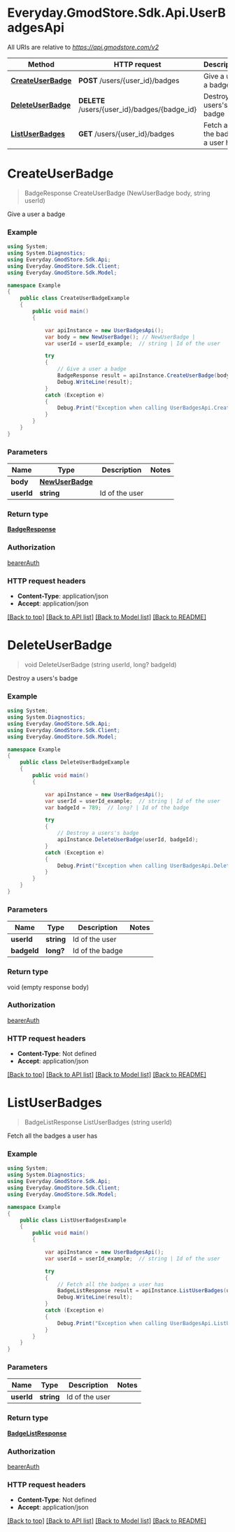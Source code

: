 # Everyday.GmodStore.Sdk.Api.UserBadgesApi

All URIs are relative to *https://api.gmodstore.com/v2*

Method | HTTP request | Description
------------- | ------------- | -------------
[**CreateUserBadge**](UserBadgesApi.md#createuserbadge) | **POST** /users/{user_id}/badges | Give a user a badge
[**DeleteUserBadge**](UserBadgesApi.md#deleteuserbadge) | **DELETE** /users/{user_id}/badges/{badge_id} | Destroy a users&#x27;s badge
[**ListUserBadges**](UserBadgesApi.md#listuserbadges) | **GET** /users/{user_id}/badges | Fetch all the badges a user has

<a name="createuserbadge"></a>
# **CreateUserBadge**
> BadgeResponse CreateUserBadge (NewUserBadge body, string userId)

Give a user a badge

### Example
```csharp
using System;
using System.Diagnostics;
using Everyday.GmodStore.Sdk.Api;
using Everyday.GmodStore.Sdk.Client;
using Everyday.GmodStore.Sdk.Model;

namespace Example
{
    public class CreateUserBadgeExample
    {
        public void main()
        {

            var apiInstance = new UserBadgesApi();
            var body = new NewUserBadge(); // NewUserBadge | 
            var userId = userId_example;  // string | Id of the user

            try
            {
                // Give a user a badge
                BadgeResponse result = apiInstance.CreateUserBadge(body, userId);
                Debug.WriteLine(result);
            }
            catch (Exception e)
            {
                Debug.Print("Exception when calling UserBadgesApi.CreateUserBadge: " + e.Message );
            }
        }
    }
}
```

### Parameters

Name | Type | Description  | Notes
------------- | ------------- | ------------- | -------------
 **body** | [**NewUserBadge**](NewUserBadge.md)|  | 
 **userId** | **string**| Id of the user | 

### Return type

[**BadgeResponse**](BadgeResponse.md)

### Authorization

[bearerAuth](../README.md#bearerAuth)

### HTTP request headers

 - **Content-Type**: application/json
 - **Accept**: application/json

[[Back to top]](#) [[Back to API list]](../README.md#documentation-for-api-endpoints) [[Back to Model list]](../README.md#documentation-for-models) [[Back to README]](../README.md)
<a name="deleteuserbadge"></a>
# **DeleteUserBadge**
> void DeleteUserBadge (string userId, long? badgeId)

Destroy a users's badge

### Example
```csharp
using System;
using System.Diagnostics;
using Everyday.GmodStore.Sdk.Api;
using Everyday.GmodStore.Sdk.Client;
using Everyday.GmodStore.Sdk.Model;

namespace Example
{
    public class DeleteUserBadgeExample
    {
        public void main()
        {

            var apiInstance = new UserBadgesApi();
            var userId = userId_example;  // string | Id of the user
            var badgeId = 789;  // long? | Id of the badge

            try
            {
                // Destroy a users's badge
                apiInstance.DeleteUserBadge(userId, badgeId);
            }
            catch (Exception e)
            {
                Debug.Print("Exception when calling UserBadgesApi.DeleteUserBadge: " + e.Message );
            }
        }
    }
}
```

### Parameters

Name | Type | Description  | Notes
------------- | ------------- | ------------- | -------------
 **userId** | **string**| Id of the user | 
 **badgeId** | **long?**| Id of the badge | 

### Return type

void (empty response body)

### Authorization

[bearerAuth](../README.md#bearerAuth)

### HTTP request headers

 - **Content-Type**: Not defined
 - **Accept**: application/json

[[Back to top]](#) [[Back to API list]](../README.md#documentation-for-api-endpoints) [[Back to Model list]](../README.md#documentation-for-models) [[Back to README]](../README.md)
<a name="listuserbadges"></a>
# **ListUserBadges**
> BadgeListResponse ListUserBadges (string userId)

Fetch all the badges a user has

### Example
```csharp
using System;
using System.Diagnostics;
using Everyday.GmodStore.Sdk.Api;
using Everyday.GmodStore.Sdk.Client;
using Everyday.GmodStore.Sdk.Model;

namespace Example
{
    public class ListUserBadgesExample
    {
        public void main()
        {

            var apiInstance = new UserBadgesApi();
            var userId = userId_example;  // string | Id of the user

            try
            {
                // Fetch all the badges a user has
                BadgeListResponse result = apiInstance.ListUserBadges(userId);
                Debug.WriteLine(result);
            }
            catch (Exception e)
            {
                Debug.Print("Exception when calling UserBadgesApi.ListUserBadges: " + e.Message );
            }
        }
    }
}
```

### Parameters

Name | Type | Description  | Notes
------------- | ------------- | ------------- | -------------
 **userId** | **string**| Id of the user | 

### Return type

[**BadgeListResponse**](BadgeListResponse.md)

### Authorization

[bearerAuth](../README.md#bearerAuth)

### HTTP request headers

 - **Content-Type**: Not defined
 - **Accept**: application/json

[[Back to top]](#) [[Back to API list]](../README.md#documentation-for-api-endpoints) [[Back to Model list]](../README.md#documentation-for-models) [[Back to README]](../README.md)
